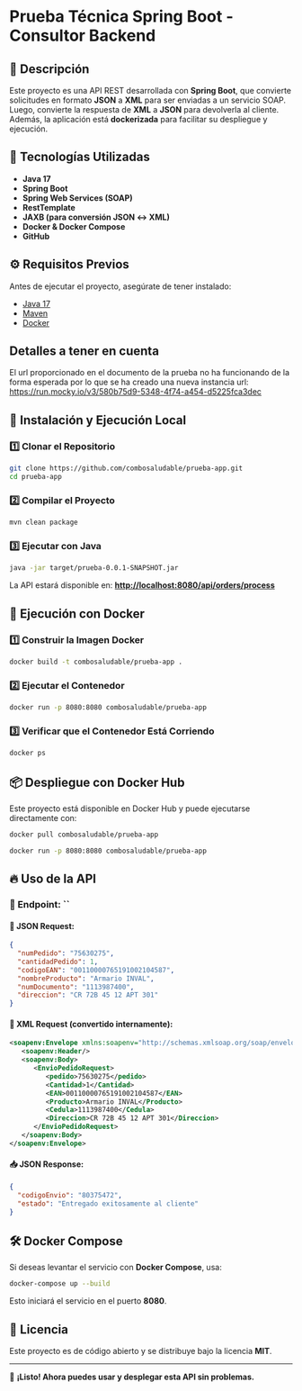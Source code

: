 # Prueba Técnica Spring Boot - Consultor Backend

## 📌 Descripción

Este proyecto es una API REST desarrollada con **Spring Boot**, que convierte solicitudes en formato **JSON** a **XML** para ser enviadas a un servicio SOAP. Luego, convierte la respuesta de **XML** a **JSON** para devolverla al cliente. Además, la aplicación está **dockerizada** para facilitar su despliegue y ejecución.

## 🚀 Tecnologías Utilizadas

- **Java 17**
- **Spring Boot**
- **Spring Web Services (SOAP)**
- **RestTemplate**
- **JAXB (para conversión JSON ↔ XML)**
- **Docker & Docker Compose**
- **GitHub**

## ⚙️ Requisitos Previos

Antes de ejecutar el proyecto, asegúrate de tener instalado:

- [Java 17](https://www.oracle.com/java/technologies/javase-jdk17-downloads.html)
- [Maven](https://maven.apache.org/download.cgi)
- [Docker](https://www.docker.com/)

## Detalles a tener en cuenta

El url proporcionado en el documento de la prueba no ha funcionando de la forma esperada por lo que se ha creado una nueva instancia url: https://run.mocky.io/v3/580b75d9-5348-4f74-a454-d5225fca3dec

## 🔧 Instalación y Ejecución Local

### 1️⃣ Clonar el Repositorio

```sh
git clone https://github.com/combosaludable/prueba-app.git
cd prueba-app
```

### 2️⃣ Compilar el Proyecto

```sh
mvn clean package
```

### 3️⃣ Ejecutar con Java

```sh
java -jar target/prueba-0.0.1-SNAPSHOT.jar
```

La API estará disponible en: [**http://localhost:8080/api/orders/process**](http://localhost:8080/api/orders/process)

## 🐳 Ejecución con Docker

### 1️⃣ Construir la Imagen Docker

```sh
docker build -t combosaludable/prueba-app .
```

### 2️⃣ Ejecutar el Contenedor

```sh
docker run -p 8080:8080 combosaludable/prueba-app
```

### 3️⃣ Verificar que el Contenedor Está Corriendo

```sh
docker ps
```

## 📦 Despliegue con Docker Hub

Este proyecto está disponible en Docker Hub y puede ejecutarse directamente con:

```sh
docker pull combosaludable/prueba-app

docker run -p 8080:8080 combosaludable/prueba-app
```

## 🔥 Uso de la API

### 🔹 Endpoint: ``

#### 📨 JSON Request:

```json
{
  "numPedido": "75630275",
  "cantidadPedido": 1,
  "codigoEAN": "00110000765191002104587",
  "nombreProducto": "Armario INVAL",
  "numDocumento": "1113987400",
  "direccion": "CR 72B 45 12 APT 301"
}
```

#### 📩 XML Request (convertido internamente):

```xml
<soapenv:Envelope xmlns:soapenv="http://schemas.xmlsoap.org/soap/envelope/">
   <soapenv:Header/>
   <soapenv:Body>
      <EnvioPedidoRequest>
         <pedido>75630275</pedido>
         <Cantidad>1</Cantidad>
         <EAN>00110000765191002104587</EAN>
         <Producto>Armario INVAL</Producto>
         <Cedula>1113987400</Cedula>
         <Direccion>CR 72B 45 12 APT 301</Direccion>
      </EnvioPedidoRequest>
   </soapenv:Body>
</soapenv:Envelope>
```

#### 📥 JSON Response:

```json
{
  "codigoEnvio": "80375472",
  "estado": "Entregado exitosamente al cliente"
}
```

## 🛠 Docker Compose

Si deseas levantar el servicio con **Docker Compose**, usa:

```sh
docker-compose up --build
```

Esto iniciará el servicio en el puerto **8080**.

## 📜 Licencia

Este proyecto es de código abierto y se distribuye bajo la licencia **MIT**.

---

🚀 **¡Listo! Ahora puedes usar y desplegar esta API sin problemas.**

